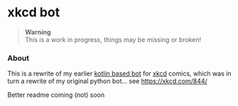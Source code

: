 # xkcd bot
> **Warning**  
> This is a work in progress, things may be missing or broken!

### About
This is a rewrite of my earlier [kotlin based bot](https://github.com/trainb0y/xkcdbot-kt) for [xkcd](https://xkcd.com/) comics, which was in turn a rewrite of my original python bot... see https://xkcd.com/844/

Better readme coming (not) soon
